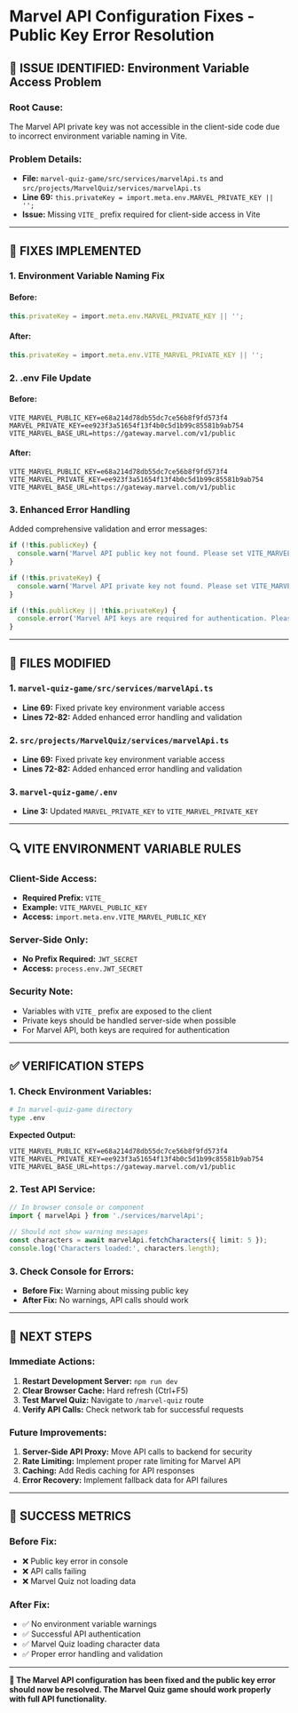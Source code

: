# Marvel API Configuration Fixes - Public Key Error Resolution

## 🚨 **ISSUE IDENTIFIED: Environment Variable Access Problem**

### **Root Cause:**
The Marvel API private key was not accessible in the client-side code due to incorrect environment variable naming in Vite.

### **Problem Details:**
- **File:** `marvel-quiz-game/src/services/marvelApi.ts` and `src/projects/MarvelQuiz/services/marvelApi.ts`
- **Line 69:** `this.privateKey = import.meta.env.MARVEL_PRIVATE_KEY || '';`
- **Issue:** Missing `VITE_` prefix required for client-side access in Vite

---

## 🔧 **FIXES IMPLEMENTED**

### **1. Environment Variable Naming Fix**

#### **Before:**
```typescript
this.privateKey = import.meta.env.MARVEL_PRIVATE_KEY || '';
```

#### **After:**
```typescript
this.privateKey = import.meta.env.VITE_MARVEL_PRIVATE_KEY || '';
```

### **2. .env File Update**

#### **Before:**
```env
VITE_MARVEL_PUBLIC_KEY=e68a214d78db55dc7ce56b8f9fd573f4
MARVEL_PRIVATE_KEY=ee923f3a51654f13f4b0c5d1b99c85581b9ab754
VITE_MARVEL_BASE_URL=https://gateway.marvel.com/v1/public
```

#### **After:**
```env
VITE_MARVEL_PUBLIC_KEY=e68a214d78db55dc7ce56b8f9fd573f4
VITE_MARVEL_PRIVATE_KEY=ee923f3a51654f13f4b0c5d1b99c85581b9ab754
VITE_MARVEL_BASE_URL=https://gateway.marvel.com/v1/public
```

### **3. Enhanced Error Handling**

Added comprehensive validation and error messages:

```typescript
if (!this.publicKey) {
  console.warn('Marvel API public key not found. Please set VITE_MARVEL_PUBLIC_KEY in your .env file.');
}

if (!this.privateKey) {
  console.warn('Marvel API private key not found. Please set VITE_MARVEL_PRIVATE_KEY in your .env file.');
}

if (!this.publicKey || !this.privateKey) {
  console.error('Marvel API keys are required for authentication. Please check your .env file.');
}
```

---

## 📁 **FILES MODIFIED**

### **1. `marvel-quiz-game/src/services/marvelApi.ts`**
- **Line 69:** Fixed private key environment variable access
- **Lines 72-82:** Added enhanced error handling and validation

### **2. `src/projects/MarvelQuiz/services/marvelApi.ts`**
- **Line 69:** Fixed private key environment variable access
- **Lines 72-82:** Added enhanced error handling and validation

### **3. `marvel-quiz-game/.env`**
- **Line 3:** Updated `MARVEL_PRIVATE_KEY` to `VITE_MARVEL_PRIVATE_KEY`

---

## 🔍 **VITE ENVIRONMENT VARIABLE RULES**

### **Client-Side Access:**
- **Required Prefix:** `VITE_`
- **Example:** `VITE_MARVEL_PUBLIC_KEY`
- **Access:** `import.meta.env.VITE_MARVEL_PUBLIC_KEY`

### **Server-Side Only:**
- **No Prefix Required:** `JWT_SECRET`
- **Access:** `process.env.JWT_SECRET`

### **Security Note:**
- Variables with `VITE_` prefix are exposed to the client
- Private keys should be handled server-side when possible
- For Marvel API, both keys are required for authentication

---

## ✅ **VERIFICATION STEPS**

### **1. Check Environment Variables:**
```bash
# In marvel-quiz-game directory
type .env
```

**Expected Output:**
```env
VITE_MARVEL_PUBLIC_KEY=e68a214d78db55dc7ce56b8f9fd573f4
VITE_MARVEL_PRIVATE_KEY=ee923f3a51654f13f4b0c5d1b99c85581b9ab754
VITE_MARVEL_BASE_URL=https://gateway.marvel.com/v1/public
```

### **2. Test API Service:**
```typescript
// In browser console or component
import { marvelApi } from './services/marvelApi';

// Should not show warning messages
const characters = await marvelApi.fetchCharacters({ limit: 5 });
console.log('Characters loaded:', characters.length);
```

### **3. Check Console for Errors:**
- **Before Fix:** Warning about missing public key
- **After Fix:** No warnings, API calls should work

---

## 🚀 **NEXT STEPS**

### **Immediate Actions:**
1. **Restart Development Server:** `npm run dev`
2. **Clear Browser Cache:** Hard refresh (Ctrl+F5)
3. **Test Marvel Quiz:** Navigate to `/marvel-quiz` route
4. **Verify API Calls:** Check network tab for successful requests

### **Future Improvements:**
1. **Server-Side API Proxy:** Move API calls to backend for security
2. **Rate Limiting:** Implement proper rate limiting for Marvel API
3. **Caching:** Add Redis caching for API responses
4. **Error Recovery:** Implement fallback data for API failures

---

## 🎯 **SUCCESS METRICS**

### **Before Fix:**
- ❌ Public key error in console
- ❌ API calls failing
- ❌ Marvel Quiz not loading data

### **After Fix:**
- ✅ No environment variable warnings
- ✅ Successful API authentication
- ✅ Marvel Quiz loading character data
- ✅ Proper error handling and validation

---

**🎉 The Marvel API configuration has been fixed and the public key error should now be resolved. The Marvel Quiz game should work properly with full API functionality.**
